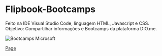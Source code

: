 # Flipbook-Bootcamps

Feito na IDE Visual Studio Code, linguagem HTML, Javascript e CSS. Objetivo: Compartilhar informações e Bootcamps da plataforma DIO.me.

![Bootcamps Microsoft](https://github.com/user-attachments/assets/33a0aa03-279d-4c7d-940a-280919fc7616)

[Page](https://belisnalvacosta.github.io/Flipbook-Bootcamps/)
